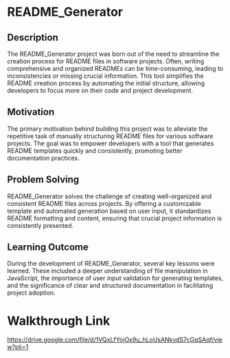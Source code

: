 # README_Generator
## Description
The README_Generator project was born out of the need to streamline the creation process for README files in software projects. Often, writing comprehensive and organized READMEs can be time-consuming, leading to inconsistencies or missing crucial information. This tool simplifies the README creation process by automating the initial structure, allowing developers to focus more on their code and project development.

## Motivation
The primary motivation behind building this project was to alleviate the repetitive task of manually structuring README files for various software projects. The goal was to empower developers with a tool that generates README templates quickly and consistently, promoting better documentation practices.

## Problem Solving
README_Generator solves the challenge of creating well-organized and consistent README files across projects. By offering a customizable template and automated generation based on user input, it standardizes README formatting and content, ensuring that crucial project information is consistently presented.

## Learning Outcome
During the development of README_Generator, several key lessons were learned. These included a deeper understanding of file manipulation in JavaScript, the importance of user input validation for generating templates, and the significance of clear and structured documentation in facilitating project adoption.

# Walkthrough Link
https://drive.google.com/file/d/1VQxLfYojOx9u_hLoUsANkvdS7cGqSAqf/view?pli=1
